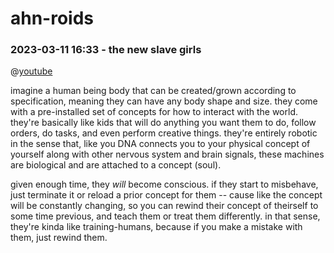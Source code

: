 # ahn-roids

### 2023-03-11 16:33 - the new slave girls

@[youtube](https://youtu.be/lk2-bgwA0Ro?list=TLPQMTEwMzIwMjNaOaTttOt2aw)

imagine a human being body that can be created/grown according to specification, meaning they can have any body shape and size. they come with a pre-installed set of concepts for how to interact with the world. they're basically like kids that will do anything you want them to do, follow orders, do tasks, and even perform creative things. they're entirely robotic in the sense that, like you DNA connects you to your physical concept of yourself along with other nervous system and brain signals, these machines are biological and are attached to a concept (soul).

given enough time, they *will* become conscious. if they start to misbehave, just terminate it or reload a prior concept for them -- cause like the concept will be constantly changing, so you can rewind their concept of theirself to some time previous, and teach them or treat them differently. in that sense, they're kinda like training-humans, because if you make a mistake with them, just rewind them.
